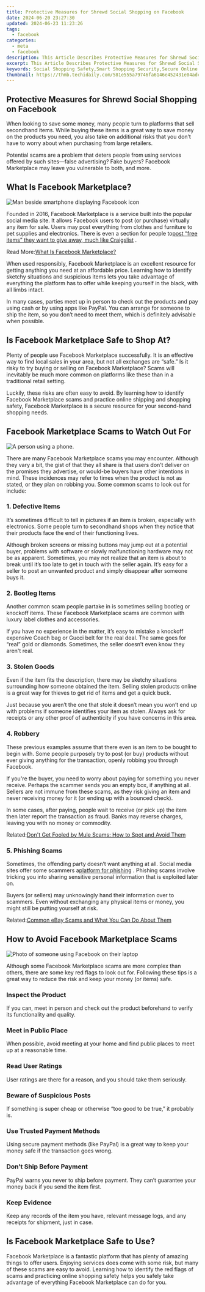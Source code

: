 ```yaml
---
title: Protective Measures for Shrewd Social Shopping on Facebook
date: 2024-06-20 23:27:30
updated: 2024-06-23 11:23:26
tags:
  - facebook
categories:
  - meta
  - facebook
description: This Article Describes Protective Measures for Shrewd Social Shopping on Facebook
excerpt: This Article Describes Protective Measures for Shrewd Social Shopping on Facebook
keywords: Social Shopping Safety,Smart Shopping Security,Secure Online Purchases,Safe Social Buying,Shrewd Shopping Tips,E-Commerce Protection,Facebook Shopping Guard
thumbnail: https://thmb.techidaily.com/581e555a79746fa6146e452431e04adcc0fe595ec9a8fe5547dd855a218b2d27.jpg
---
```


## Protective Measures for Shrewd Social Shopping on Facebook

 When looking to save some money, many people turn to platforms that sell secondhand items. While buying these items is a great way to save money on the products you need, you also take on additional risks that you don’t have to worry about when purchasing from large retailers.

 Potential scams are a problem that deters people from using services offered by such sites—false advertising? Fake buyers? Facebook Marketplace may leave you vulnerable to both, and more.

## What Is Facebook Marketplace?

![Man beside smartphone displaying Facebook icon](https://static1.makeuseofimages.com/wordpress/wp-content/uploads/2022/02/Man-beside-smartphone-displaying-Facebook-icon.jpg)

 Founded in 2016, Facebook Marketplace is a service built into the popular social media site. It allows Facebook users to post (or purchase) virtually any item for sale. Users may post everything from clothes and furniture to pet supplies and electronics. There is even a section for people to[post “free items” they want to give away, much like Craigslist](http://www.makeuseof.com/apps-like-craigslist/) .

 Read More:[What Is Facebook Marketplace?](https://www.makeuseof.com/what-is-facebook-marketplace/)

 When used responsibly, Facebook Marketplace is an excellent resource for getting anything you need at an affordable price. Learning how to identify sketchy situations and suspicious items lets you take advantage of everything the platform has to offer while keeping yourself in the black, with all limbs intact.

 In many cases, parties meet up in person to check out the products and pay using cash or by using apps like PayPal. You can arrange for someone to ship the item, so you don’t need to meet them, which is definitely advisable when possible.

## Is Facebook Marketplace Safe to Shop At?

 Plenty of people use Facebook Marketplace successfully. It is an effective way to find local sales in your area, but not all exchanges are “safe.” Is it risky to try buying or selling on Facebook Marketplace? Scams will inevitably be much more common on platforms like these than in a traditional retail setting.

 Luckily, these risks are often easy to avoid. By learning how to identify Facebook Marketplace scams and practice online shipping and shopping safety, Facebook Marketplace is a secure resource for your second-hand shopping needs.

## Facebook Marketplace Scams to Watch Out For

![A person using a phone.](https://static1.makeuseofimages.com/wordpress/wp-content/uploads/2022/01/tinder-scams-1.jpg)

 There are many Facebook Marketplace scams you may encounter. Although they vary a bit, the gist of that they all share is that users don’t deliver on the promises they advertise, or would-be buyers have other intentions in mind. These incidences may refer to times when the product is not as stated, or they plan on robbing you. Some common scams to look out for include:

### 1\. Defective Items

 It’s sometimes difficult to tell in pictures if an item is broken, especially with electronics. Some people turn to secondhand shops when they notice that their products face the end of their functioning lives.

 Although broken screens or missing buttons may jump out at a potential buyer, problems with software or slowly malfunctioning hardware may not be as apparent. Sometimes, you may not realize that an item is about to break until it’s too late to get in touch with the seller again. It’s easy for a seller to post an unwanted product and simply disappear after someone buys it.

### 2\. Bootleg Items

 Another common scam people partake in is sometimes selling bootleg or knockoff items. These Facebook Marketplace scams are common with luxury label clothes and accessories.

 If you have no experience in the matter, it’s easy to mistake a knockoff expensive Coach bag or Gucci belt for the real deal. The same goes for “real” gold or diamonds. Sometimes, the seller doesn’t even know they aren't real.

### 3\. Stolen Goods

 Even if the item fits the description, there may be sketchy situations surrounding how someone obtained the item. Selling stolen products online is a great way for thieves to get rid of items and get a quick buck.

 Just because you aren’t the one that stole it doesn’t mean you won’t end up with problems if someone identifies your item as stolen. Always ask for receipts or any other proof of authenticity if you have concerns in this area.

### 4\. Robbery

 These previous examples assume that there even is an item to be bought to begin with. Some people purposely try to post (or buy) products without ever giving anything for the transaction, openly robbing you through Facebook.

 If you're the buyer, you need to worry about paying for something you never receive. Perhaps the scammer sends you an empty box, if anything at all. Sellers are not immune from these scams, as they risk giving an item and never receiving money for it (or ending up with a bounced check).

 In some cases, after paying, people wait to receive (or pick up) the item then later report the transaction as fraud. Banks may reverse charges, leaving you with no money or commodity.

 Related:[Don't Get Fooled by Mule Scams: How to Spot and Avoid Them](https://www.makeuseof.com/how-to-spot-and-avoid-package-muling-scams/)

### 5\. Phishing Scams

 Sometimes, the offending party doesn’t want anything at all. Social media sites offer some scammers a[platform for phishing](https://www.makeuseof.com/most-common-social-media-phishing-attacks/) . Phishing scams involve tricking you into sharing sensitive personal information that is exploited later on.

 Buyers (or sellers) may unknowingly hand their information over to scammers. Even without exchanging any physical items or money, you might still be putting yourself at risk.

 Related:[Common eBay Scams and What You Can Do About Them](https://www.makeuseof.com/tag/5-ebay-scams-to-be-aware-of/)

## How to Avoid Facebook Marketplace Scams

![Photo of someone using Facebook on their laptop](https://static1.makeuseofimages.com/wordpress/wp-content/uploads/2021/12/pexels-luca-sammarco-6162932-(1).jpg)

 Although some Facebook Marketplace scams are more complex than others, there are some key red flags to look out for. Following these tips is a great way to reduce the risk and keep your money (or items) safe.

### Inspect the Product

 If you can, meet in person and check out the product beforehand to verify its functionality and quality.

### Meet in Public Place

 When possible, avoid meeting at your home and find public places to meet up at a reasonable time.

### Read User Ratings

 User ratings are there for a reason, and you should take them seriously.

### Beware of Suspicious Posts

 If something is super cheap or otherwise “too good to be true,” it probably is.

### Use Trusted Payment Methods

 Using secure payment methods (like PayPal) is a great way to keep your money safe if the transaction goes wrong.

### Don’t Ship Before Payment

 PayPal warns you never to ship before payment. They can’t guarantee your money back if you send the item first.

### Keep Evidence

 Keep any records of the item you have, relevant message logs, and any receipts for shipment, just in case.

## Is Facebook Marketplace Safe to Use?

 Facebook Marketplace is a fantastic platform that has plenty of amazing things to offer users. Enjoying services does come with some risk, but many of these scams are easy to avoid. Learning how to identify the red flags of scams and practicing online shopping safety helps you safely take advantage of everything Facebook Marketplace can do for you.


<ins class="adsbygoogle"
     style="display:block"
     data-ad-format="autorelaxed"
     data-ad-client="ca-pub-7571918770474297"
     data-ad-slot="1223367746"></ins>



<ins class="adsbygoogle"
     style="display:block"
     data-ad-client="ca-pub-7571918770474297"
     data-ad-slot="8358498916"
     data-ad-format="auto"
     data-full-width-responsive="true"></ins>
